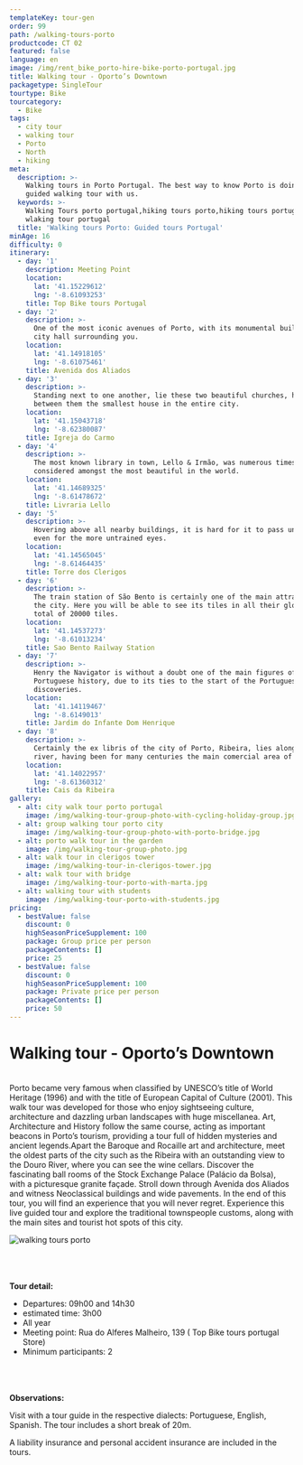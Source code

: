 ```yaml
---
templateKey: tour-gen
order: 99
path: /walking-tours-porto
productcode: CT 02
featured: false
language: en
image: /img/rent_bike_porto-hire-bike-porto-portugal.jpg
title: Walking tour - Oporto’s Downtown
packagetype: SingleTour
tourtype: Bike
tourcategory:
  - Bike
tags:
  - city tour
  - walking tour
  - Porto
  - North
  - hiking
meta:
  description: >-
    Walking tours in Porto Portugal. The best way to know Porto is doing a
    guided walking tour with us.
  keywords: >-
    Walking Tours porto portugal,hiking tours porto,hiking tours portugal,
    wlaking tour portugal
  title: 'Walking tours Porto: Guided tours Portugal'
minAge: 16
difficulty: 0
itinerary:
  - day: '1'
    description: Meeting Point
    location:
      lat: '41.15229612'
      lng: '-8.61093253'
    title: Top Bike tours Portugal
  - day: '2'
    description: >-
      One of the most iconic avenues of Porto, with its monumental buildings and
      city hall surrounding you.
    location:
      lat: '41.14918105'
      lng: '-8.61075461'
    title: Avenida dos Aliados
  - day: '3'
    description: >-
      Standing next to one another, lie these two beautiful churches, having
      between them the smallest house in the entire city.
    location:
      lat: '41.15043718'
      lng: '-8.62380087'
    title: Igreja do Carmo
  - day: '4'
    description: >-
      The most known library in town, Lello & Irmão, was numerous times
      considered amongst the most beautiful in the world.
    location:
      lat: '41.14689325'
      lng: '-8.61478672'
    title: Livraria Lello
  - day: '5'
    description: >-
      Hovering above all nearby buildings, it is hard for it to pass unnoticed,
      even for the more untrained eyes.
    location:
      lat: '41.14565045'
      lng: '-8.61464435'
    title: Torre dos Clerigos
  - day: '6'
    description: >-
      The train station of São Bento is certainly one of the main attractions of
      the city. Here you will be able to see its tiles in all their glory, a
      total of 20000 tiles.
    location:
      lat: '41.14537273'
      lng: '-8.61013234'
    title: Sao Bento Railway Station
  - day: '7'
    description: >-
      Henry the Navigator is without a doubt one of the main figures of
      Portuguese history, due to its ties to the start of the Portuguese
      discoveries.
    location:
      lat: '41.14119467'
      lng: '-8.6149013'
    title: Jardim do Infante Dom Henrique
  - day: '8'
    description: >-
      Certainly the ex libris of the city of Porto, Ribeira, lies alongside the
      river, having been for many centuries the main comercial area of the city.
    location:
      lat: '41.14022957'
      lng: '-8.61360312'
    title: Cais da Ribeira
gallery:
  - alt: city walk tour porto portugal
    image: /img/walking-tour-group-photo-with-cycling-holiday-group.jpg
  - alt: group walking tour porto city
    image: /img/walking-tour-group-photo-with-porto-bridge.jpg
  - alt: porto walk tour in the garden
    image: /img/walking-tour-group-photo.jpg
  - alt: walk tour in clerigos tower
    image: /img/walking-tour-in-clerigos-tower.jpg
  - alt: walk tour with bridge
    image: /img/walking-tour-porto-with-marta.jpg
  - alt: walking tour with students
    image: /img/walking-tour-porto-with-students.jpg
pricing:
  - bestValue: false
    discount: 0
    highSeasonPriceSupplement: 100
    package: Group price per person
    packageContents: []
    price: 25
  - bestValue: false
    discount: 0
    highSeasonPriceSupplement: 100
    package: Private price per person
    packageContents: []
    price: 50
---
```

# Walking tour - Oporto’s Downtown

\
Porto became very famous when classified by UNESCO’s title of World Heritage (1996) and with the title of European Capital of Culture (2001). This walk tour was developed for those who enjoy sightseeing culture, architecture and dazzling urban landscapes with huge miscellanea. Art, Architecture and History follow the same course, acting as important beacons in Porto’s tourism, providing a tour full of hidden mysteries and ancient legends.Apart the Baroque and Rocaille art and architecture, meet the oldest parts of the city such as the Ribeira with an outstanding view to the Douro River, where you can see the wine cellars. Discover the fascinating ball rooms of the Stock Exchange Palace (Palácio da Bolsa), with a picturesque granite façade. Stroll down through Avenida dos Aliados and witness Neoclassical buildings and wide pavements. In the end of this tour, you will find an experience that you will never regret. Experience this live guided tour and explore the traditional townspeople customs, along with the main sites and tourist hot spots of this city.

![walking tours porto](/img/oporto-walk-tour.png "Oporto walking tour")

\
\
\
**Tour detail:**

* Departures: 09h00 and 14h30
* estimated time: 3h00
* All year
* Meeting point: Rua do Alferes Malheiro, 139 ( Top Bike tours portugal Store)
* Minimum participants: 2

\
\
\
**Observations:**

Visit with a tour guide in the respective dialects: Portuguese, English, Spanish. The tour includes a short break of 20m.

A liability insurance and personal accident insurance are included in the tours.
